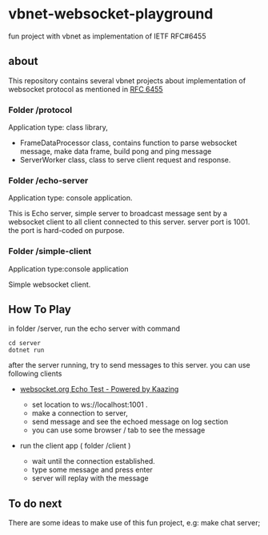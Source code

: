 # vbnet-websocket-playground
fun project with vbnet as implementation of IETF RFC#6455 

## about
This repository contains several vbnet projects about implementation of websocket protocol as mentioned in [RFC 6455](https://tools.ietf.org/html/rfc6455)

### Folder /protocol

Application type: class library,  

* FrameDataProcessor class, contains function to parse websocket message, make data frame, build pong and ping message
* ServerWorker class, class to serve client request and response.

### Folder /echo-server
Application type: console application.

This is Echo server, simple server to broadcast message sent by a websocket client to all client connected to this server. server port is 1001. the port is hard-coded on purpose.

### Folder /simple-client
Application type:console application

Simple websocket client.

## How To Play
in folder /server, run the echo server with command

```
cd server
dotnet run
```
after the server running, try to send messages to this server. you can use following clients

* [websocket.org Echo Test - Powered by Kaazing](https://www.websocket.org/echo.html)
  * set location to ws://localhost:1001 . 
  * make a connection to server, 
  * send message and see the echoed message on log section
  * you can use some browser / tab to see the message

* run the client app ( folder /client )
  * wait until the connection established. 
  * type some message and press enter
  * server will replay with the message 
  
## To do next
There are some ideas to make use of this fun project, e.g: make chat server; 
